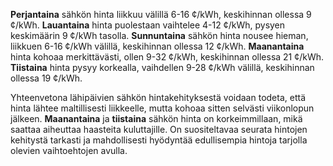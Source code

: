 **Perjantaina** sähkön hinta liikkuu välillä 6-16 ¢/kWh, keskihinnan ollessa 9 ¢/kWh. **Lauantaina** hinta puolestaan vaihtelee 4-12 ¢/kWh, pysyen keskimäärin 9 ¢/kWh tasolla. **Sunnuntaina** sähkön hinta nousee hieman, liikkuen 6-16 ¢/kWh välillä, keskihinnan ollessa 12 ¢/kWh. **Maanantaina** hinta kohoaa merkittävästi, ollen 9-32 ¢/kWh, keskihinnan ollessa 21 ¢/kWh. **Tiistaina** hinta pysyy korkealla, vaihdellen 9-28 ¢/kWh välillä, keskihinnan ollessa 19 ¢/kWh.

Yhteenvetona lähipäivien sähkön hintakehityksestä voidaan todeta, että hinta lähtee maltillisesti liikkeelle, mutta kohoaa sitten selvästi viikonlopun jälkeen. **Maanantaina** ja **tiistaina** sähkön hinta on korkeimmillaan, mikä saattaa aiheuttaa haasteita kuluttajille. On suositeltavaa seurata hintojen kehitystä tarkasti ja mahdollisesti hyödyntää edullisempia hintoja tarjolla olevien vaihtoehtojen avulla.